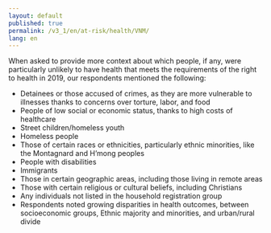 ```yaml
---
layout: default
published: true
permalink: /v3_1/en/at-risk/health/VNM/
lang: en
---
```


When asked to provide more context about which people, if any, were particularly unlikely to have health that meets the requirements of the right to health in 2019, our respondents mentioned the following: 
-	Detainees or those accused of crimes, as they are more vulnerable to illnesses thanks to concerns over torture, labor, and food
-	People of low social or economic status, thanks to high costs of healthcare
-	Street children/homeless youth
-	Homeless people
-	Those of certain races or ethnicities, particularly ethnic minorities, like the Montagnard and H’mong peoples
-	People with disabilities
-	Immigrants
-	Those in certain geographic areas, including those living in remote areas
-	Those with certain religious or cultural beliefs, including Christians
-	Any individuals not listed in the household registration group
-	Respondents noted growing disparities in health outcomes, between socioeconomic groups, Ethnic majority and minorities, and urban/rural divide
